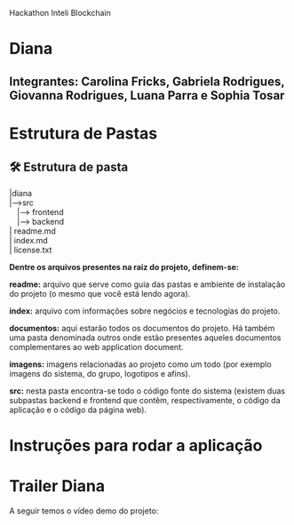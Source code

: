 Hackathon Inteli Blockchain
# Diana
## Integrantes: Carolina Fricks, Gabriela Rodrigues, Giovanna Rodrigues, Luana Parra e Sophia Tosar

# Estrutura de Pastas 

## 🛠 Estrutura de pasta

|diana<br>
    |-->src<br>
         &emsp;|--> frontend<br>
  &emsp;|--> backend<br>
| readme.md<br>
| index.md<br>
| license.txt<br>



<b>Dentre os arquivos presentes na raiz do projeto, definem-se:</b>

<b>readme:</b> arquivo que serve como guia das pastas e ambiente de instalação do projeto (o mesmo que você está lendo agora).

<b>index:</b> arquivo com informações sobre negócios e tecnologias do projeto.

<b>documentos:</b> aqui estarão todos os documentos do projeto. Há também uma pasta denominada outros onde estão presentes aqueles documentos complementares ao web application document.

<b>imagens:</b> imagens relacionadas ao projeto como um todo (por exemplo imagens do sistema, do grupo, logotipos e afins).

<b>src:</b> nesta pasta encontra-se todo o código fonte do sistema (existem duas subpastas backend e frontend que contêm, respectivamente, o código da aplicação e o código da página web).

# Instruções para rodar a aplicação 

# Trailer Diana

A seguir temos o vídeo demo do projeto:

